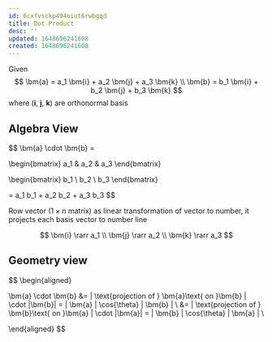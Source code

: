 ```yaml
---
id: 6cxfvsckp494oiut6rwbgqd
title: Dot Product
desc: ''
updated: 1648696241608
created: 1648696241608
---
```

Given 
$$
\bm{a} = a_1 \bm{i} + a_2 \bm{j} + a_3 \bm{k} \\
\bm{b} = b_1 \bm{i} + b_2 \bm{j} + b_3 \bm{k}
$$
where ($\bm{i}$, $\bm{j}$, $\bm{k}$) are orthonormal basis


## Algebra View
$$
\bm{a} \cdot \bm{b} = 

\begin{bmatrix}
a_1 & a_2 & a_3
\end{bmatrix}

\begin{bmatrix}
b_1 \\ b_2 \\ b_3
\end{bmatrix}


= a_1 b_1 + a_2 b_2 + a_3 b_3
$$

Row vector ($1 \times n$ matrix) as linear transformation of vector to number, it projects each basis vector to number line

$$
\bm{i} \rarr a_1 \\
\bm{j} \rarr a_2 \\
\bm{k} \rarr a_3
$$


## Geometry view

$$
\begin{aligned}

\bm{a} \cdot \bm{b} &= \| \text{projection of } \bm{a}\text{ on }\bm{b} \| \cdot \|\bm{b}\| = \| \bm{a} \| \cos{\theta} \| \bm{b} \| \\
&= \| \text{projection of } \bm{b}\text{ on }\bm{a} \| \cdot \|\bm{a}\| = \| \bm{b} \| \cos{\theta} \| \bm{a} \| \\

\end{aligned}
$$
